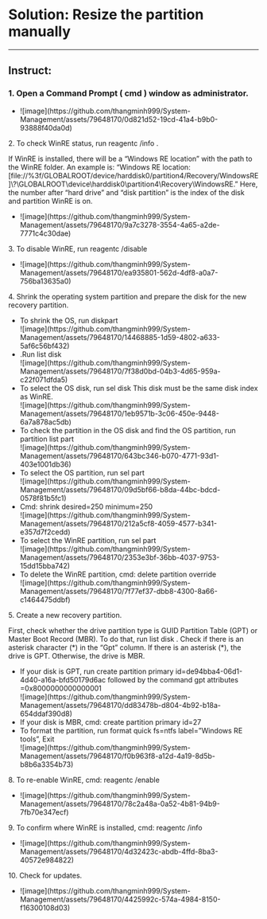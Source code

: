 <h1>Solution: Resize the partition manually</h1>
<hr>

<h2>Instruct:</h2>
<div>
<h3>1. Open a Command Prompt ( cmd ) window as administrator.</h3>
<ul><li>![image](https://github.com/thangminh999/System-Management/assets/79648170/0d821d52-19cd-41a4-b9b0-93888f40da0d)</li></ul>
</div>

<div>
<p>2. To check WinRE status, run reagentc /info .</p> 
<span>If WinRE is installed, there will be a “Windows RE location” with the path to the WinRE folder. An example is: “Windows RE location: [file://%3f/GLOBALROOT/device/harddisk0/partition4/Recovery/WindowsRE]\?\GLOBALROOT\device\harddisk0\partition4\Recovery\WindowsRE.” Here, the number after “hard drive” and “disk partition” is the index of the disk and partition WinRE is on.</span>
<ul><li>![image](https://github.com/thangminh999/System-Management/assets/79648170/9a7c3278-3554-4a65-a2de-7771c4c30dae)</li></ul>
</div>

<div>
<p>3. To disable WinRE, run reagentc /disable</p>
<ul><li>![image](https://github.com/thangminh999/System-Management/assets/79648170/ea935801-562d-4df8-a0a7-756ba13635a0)</li></ul>
</div>

<div>
<p>4. Shrink the operating system partition and prepare the disk for the new recovery partition.</p>
<ul>
  <li>To shrink the OS, run diskpart<br>![image](https://github.com/thangminh999/System-Management/assets/79648170/14468885-1d59-4802-a633-5af6c56bf432)</li>
  <li>.Run list disk<br>![image](https://github.com/thangminh999/System-Management/assets/79648170/7f38d0bd-04b3-4d65-959a-c22f071dfda5)</li>
  <li>To select the OS disk, run sel disk<OS disk index> This disk must be the same disk index as WinRE.<br>![image](https://github.com/thangminh999/System-Management/assets/79648170/1eb9571b-3c06-450e-9448-6a7a878ac5db)</li>
  <li>To check the partition in the OS disk and find the OS partition, run partition list part<br>![image](https://github.com/thangminh999/System-Management/assets/79648170/643bc346-b070-4771-93d1-403e1001db36)</li>
  <li>To select the OS partition, run sel part <OS partition index><br>![image](https://github.com/thangminh999/System-Management/assets/79648170/09d5bf66-b8da-44bc-bdcd-0578f81b5fc1)</li>
  <li>Cmd: shrink desired=250 minimum=250<br>![image](https://github.com/thangminh999/System-Management/assets/79648170/212a5cf8-4059-4577-b341-e357d7f2cedd)</li>
  <li>To select the WinRE partition, run sel part <WinRE partition index><br>![image](https://github.com/thangminh999/System-Management/assets/79648170/2353e3bf-36bb-4037-9753-15dd15bba742)</li>
  <li>To delete the WinRE partition, cmd: delete partition override<br>![image](https://github.com/thangminh999/System-Management/assets/79648170/7f77ef37-dbb8-4300-8a66-c1464475ddbf)</li>
</ul>
</div>
<div>
  <p>5. Create a new recovery partition.</p>
  <span>First, check whether the drive partition type is GUID Partition Table (GPT) or Master Boot Record (MBR). To do that, run list disk . Check if there is an asterisk character (*) in the “Gpt” column. If there is an asterisk (*), the drive is GPT. Otherwise, the drive is MBR.</span>
  <ul>
    <li>If your disk is GPT, run create partition primary id=de94bba4-06d1-4d40-a16a-bfd50179d6ac followed by the command gpt attributes =0x8000000000000001<br>![image](https://github.com/thangminh999/System-Management/assets/79648170/dd83478b-d804-4b92-b18a-654ddaf390d8)</li>
    <li>If your disk is MBR, cmd: create partition primary id=27</li>
    <li>To format the partition, run format quick fs=ntfs label=”Windows RE tools”, Exit<br>![image](https://github.com/thangminh999/System-Management/assets/79648170/f0b963f8-a12d-4a19-8d5b-b8b6a3354b73)</li>
  </ul>
</div>
    
<div>
  <p>8. To re-enable WinRE, cmd: reagentc /enable</p>
  <ul>
    <li>![image](https://github.com/thangminh999/System-Management/assets/79648170/78c2a48a-0a52-4b81-94b9-7fb70e347ecf)</li>
  </ul>
</div>

<div>
  <p>9. To confirm where WinRE is installed, cmd: reagentc /info</p>
  <ul>
    <li>![image](https://github.com/thangminh999/System-Management/assets/79648170/4d32423c-abdb-4ffd-8ba3-40572e984822)</li>
  </ul>
</div>

<div>
  <p>10. Check for updates.</p>
  <ul><li>![image](https://github.com/thangminh999/System-Management/assets/79648170/4425992c-574a-4984-8150-f16300108d03)</li></ul>
</div>

